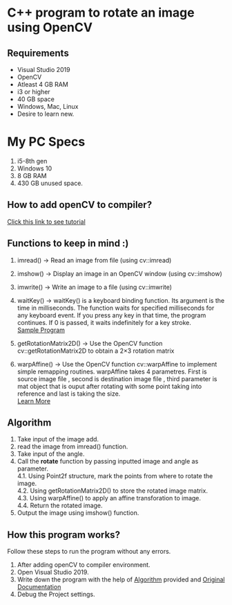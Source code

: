 # C++ program to rotate an image using OpenCV
## Requirements 
* Visual Studio 2019
* OpenCV
* Atleast 4 GB RAM
* i3 or higher
* 40 GB space
* Windows, Mac, Linux
* Desire to learn new.
# My PC Specs
1. i5-8th gen
2. Windows 10
3. 8 GB RAM
4. 430 GB unused space.
## How to add openCV to compiler?
[Click this link to see tutorial](https://drive.google.com/file/d/1DQsIMJSTplvzKMsrjqdw8iFZytHIbi2e/view?usp=sharing)
## Functions to keep in mind :)
1. imread() -> Read an image from file (using cv::imread)
2. imshow() -> Display an image in an OpenCV window (using cv::imshow)
3. imwrite() -> Write an image to a file (using cv::imwrite) 
4. waitKey() -> waitKey() is a keyboard binding function. Its argument is the time in milliseconds. The function waits for specified milliseconds for any keyboard event. If you press any key in that time, the program continues. If 0 is passed, it waits indefinitely for a key stroke. </br>
[Sample Program](https://pastebin.pl/view/9011e60d)

5. getRotationMatrix2D() -> Use the OpenCV function cv::getRotationMatrix2D to obtain a 2×3 rotation matrix
6. warpAffine() -> Use the OpenCV function cv::warpAffine to implement simple remapping routines. warpAffine takes 4 parametres. First is source image file , second is destination image file ,  third parameter is mat object that is ouput after rotating with some point taking into reference and last is taking the size.</br>
[Learn More](https://docs.opencv.org/3.4/d4/d61/tutorial_warp_affine.html)

## Algorithm
1. Take input of the image add.
2. read the image from imread() function.
3. Take input of the angle.
4. Call the **rotate** function by passing inputted image and angle as parameter. </br>
  4.1. Using Point2f structure, mark the points from where to rotate the image.</br>
  4.2. Using getRotationMatrix2D() to store the rotated image matrix.</br>
  4.3. Using warpAffine() to apply an affine transforation to image.</br>
  4.4. Return the rotated image.</br>
5. Output the image using imshow() function. 
## How this program works?
Follow these steps to run the program without any errors.
1. After adding openCV to compiler environment.
2. Open Visual Studio 2019.
3. Write down the program with the help of [Algorithm](https://github.com/akshatprogrammer/Rotate-Image-in-Cpp-using-OpenCV/blob/main/ImageRotate/README.md#algorithm) provided and [Original Documentation](https://opencv.org/)
4. Debug the Project settings.
